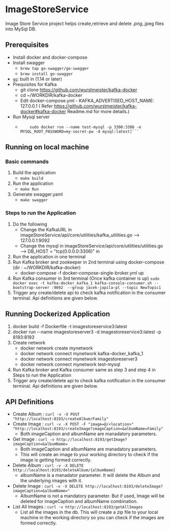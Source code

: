 # ImageStoreService
Image Store Service project helps create,retrieve and delete *.png,*.jpeg files into MySql DB.

## Prerequisites
- Install docker and docker-compose
- Install swagger
    - `brew tap go-swagger/go-swagger`
    - `brew install go-swagger`
- [`go`](https://golang.org/doc/install): built in (1.14 or later)
- Prequisites for Kafka
    - git clone https://github.com/wurstmeister/kafka-docker 
    - cd ~/WORKDIR/kafka-docker
    - Edit docker-compose.yml - KAFKA_ADVERTISED_HOST_NAME: 127.0.0.1 ( Refer https://github.com/wurstmeister/kafka-docker#kafka-docker Readme.md for more details.)
- Run Mysql server
    - ``` sudo docker pull mysql/mysql-server:latest
          sudo docker run --name test-mysql -p 3306:3306 -e MYSQL_ROOT_PASSWORD=my-secret-pw -d mysql:latest]```

## Running on local machine

### Basic commands
1) Build the application  
    - `make build`
2) Run the application
    - `make Run`
3) Generate swagger.yaml
    - `make swagger`

### Steps to run the Application
1) Do the following
   - Change the KafkaURL in imageStoreService/api/core/utilities/kafka_utilities.go --> 127.0.0.1:9092
   - Change the mysql in  imageStoreService/api/core/utilities/utilities.go --> DB_HOST = "tcp(0.0.0.0:3306)" in 
2) Run the application in one terminal
3) Run Kafka broker and zookeeper in 2nd terminal using docker-compose (dir : ~/WORKDIR/kafka-docker) 
   - docker-compose -f docker-compose-single-broker.yml up
4) Run Kafka consumer in 3rd terminal (Once kafka container is up)
   ```sudo docker exec -t kafka-docker_kafka_1 kafka-console-consumer.sh --bootstrap-server :9092  --group jacek-japila-pl --topic NewTopic1 ```
5) Trigger any create/delete api to check kafka notification in the consumer terminal. Api definitions are given below.


## Running Dockerized Application

1) docker build -f Dockerfile -t imagestoreservice3:latest 
2) docker run --name imagestoreserver3 -d  imagestoreservice3:latest -p 8193:8193
3) Create network 
    - docker network create mynetwork
    - docker network connect mynetwork kafka-docker_kafka_1
    - docker network connect mynetwork imagestoreserver3
    - docker network connect mynetwork test-mysql
4) Run Kafka broker and Kafka consumer same as step 3 and step 4 in Steps to run the Application
5) Trigger any create/delete api to check kafka notification in the consumer terminal. Api definitions are given below.

## API Definitions

-  Create Album  : `curl -v -X POST "http://localhost:8193/createAlbum/Family" `
-  Create Image  : `curl -v -X POST -F "image=@/<location>"  "http://localhost:8193/createImage?imageCaption=&albumName=Family"`
    - Both imageCaption and albumName are manadatory parameters.
-  Get Image     :  `curl -v http://localhost:8193/getImage?imageCaption=&albumName=` 
    - Both imageCaption and albumName are manadatory parameters.
    - This will create an image to your working directory to check if the image is getting formed correctly.
-	Delete Album :  `curl -v -X DELETE http://localhost:8193/deleteAlbum/{albumName}` 
    - albumName is a manadator parameter. It will delete the Album and the underlying images with it.
-	Delete Image :   `curl -v -X DELETE http://localhost:8193/deleteImage?imageCaption=&albumName="`
    - AlbumName is not a mandatory parameter. But if used, Image will be deleted for imageCaption and albumName combination.
-   List All Images : `curl -v http://localhost:8193/getAllImages`
    - List all the images in the db. This will create a zip file to your local machine in the working directory so you can check if the images are formed correctly.
